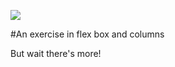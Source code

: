 ![](https://github.com/lisabroadhead/dojo/blob/main/CSS/columns/Screen%20Shot%202022-01-26%20at%209.33.47%20PM.png)

#An exercise in flex box and columns

But wait there's more! 
